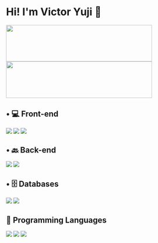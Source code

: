 # Hi! I'm Victor Yuji 👋

<div>
   <img src="https://github-readme-stats.vercel.app/api?username=VictorYJM&show_icons=true&count_private=true&theme=holi" style="height: 100px; width: 400px; display: inline-block; vertical-align: top; margin-right: 20px;">
   <img src="https://github-readme-stats.vercel.app/api/top-langs/?username=VictorYJM&layout=compact&theme=holi" style="height: 100px; width: 400px; display: inline-block; vertical-align: top;">
</div>

## • 💻 Front-end
<div>
   <img src="https://img.shields.io/badge/React-61DAFB?style=for-the-badge&logo=react&logoColor=black" style="display: inline-block;"/>
   <img src="https://img.shields.io/badge/HTML5-E34F26?style=for-the-badge&logo=html5&logoColor=white" style="display: inline-block;"/>
   <img src="https://img.shields.io/badge/CSS3-1572B6?style=for-the-badge&logo=css3&logoColor=white" style="display: inline-block;"/>
</div>

## • 🔙 Back-end
<div>
   <img src="https://img.shields.io/badge/Spring_Boot-6DB33F?style=for-the-badge&logo=spring&logoColor=white" style="display: inline-block;"/>
   <img src="https://img.shields.io/badge/Node.js-339933?style=for-the-badge&logo=node.js&logoColor=white" style="display: inline-block;"/>
</div>

## • 🗄️ Databases
<div>
   <img src="https://img.shields.io/badge/PostgreSQL-336791?style=for-the-badge&logo=postgresql&logoColor=white" style="display: inline-block;"/>
   <img src="https://img.shields.io/badge/Microsoft_SQL_Server-CC2927?style=for-the-badge&logo=microsoft-sql-server&logoColor=white" style="display: inline-block;"/>
</div>

## 📜 Programming Languages
<div>
   <img src="https://img.shields.io/badge/Java-ED8B00?style=for-the-badge&logo=java&logoColor=white" style="display: inline-block;"/>
   <img src="https://img.shields.io/badge/C%23-239120?style=for-the-badge&logo=csharp&logoColor=white" style="display: inline-block;"/>
   <img src="https://img.shields.io/badge/JavaScript-F7DF1E?style=for-the-badge&logo=javascript&logoColor=black" style="display: inline-block;"/>
</div>
